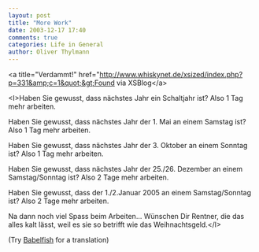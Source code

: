 ```yaml
---
layout: post
title: "More Work"
date: 2003-12-17 17:40
comments: true
categories: Life in General
author: Oliver Thylmann
---
```



&lt;a title=&quot;Verdammt!&quot; href=&quot;http://www.whiskynet.de/xsized/index.php?p=331&amp;c=1&quot;&gt;Found via XSBlog&lt;/a&gt;

&lt;I&gt;Haben Sie gewusst, dass nächstes Jahr ein Schaltjahr ist?
Also 1 Tag mehr arbeiten.

Haben Sie gewusst, dass nächstes Jahr der 1. Mai an einem Samstag ist?
Also 1 Tag mehr arbeiten.

Haben Sie gewusst, dass nächstes Jahr der 3. Oktober an einem Sonntag ist?
Also 1 Tag mehr arbeiten.

Haben Sie gewusst, dass nächstes Jahr der 25./26. Dezember an einem Samstag/Sonntag ist?
Also 2 Tage mehr arbeiten.

Haben Sie gewusst, dass der 1./2.Januar 2005 an einem Samstag/Sonntag ist?
Also 2 Tage mehr arbeiten.

Na dann noch viel Spass beim Arbeiten...
Wünschen Dir Rentner, die das alles kalt lässt, weil es sie so betrifft wie das Weihnachtsgeld.&lt;/I&gt;

(Try [Babelfish](http://babelfish.altavista.com/) for a translation)


